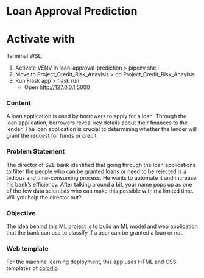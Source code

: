 # Loan Approval Prediction

# Activate with

Terminal WSL:

1. Activate VENV in loan-approval-prediction > pipenv shell
2. Move to Project_Credit_Risk_Anaylsis > cd Project_Credit_Risk_Anaylsis
3. Run Flask app > flask run
    - Open http://127.0.0.1:5000

### Content
A loan application is used by borrowers to apply for a loan. Through the loan application, borrowers reveal key details about their finances to the lender. The loan application is crucial to determining whether the lender will grant the request for funds or credit.

### Problem Statement
The director of SZE bank identified that going through the loan applications to filter the people who can be granted loans or need to be rejected is a tedious and time-consuming process. He wants to automate it and increase his bank’s efficiency. After talking around a bit, your name pops up as one of the few data scientists who can make this possible within a limited time. Will you help the director out? 

### Objective
The idea behind this ML project is to build an ML model and web application that the bank can use to classify if a user can be granted a loan or not.

### Web template
For the machine learning deployment, this app uses HTML and CSS templates of [colorlib](https://colorlib.com/wp/template/colorlib-regform-7/)
